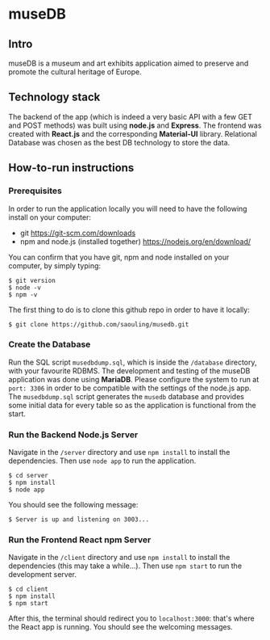 # museDB

## Intro

museDB is a museum and art exhibits application aimed to preserve and promote the cultural heritage of Europe.

## Technology stack

The backend of the app (which is indeed a very basic API with a few GET and POST methods) was built using **node.js** and **Express**. The frontend was created with **React.js** and the corresponding **Material-UI** library. Relational Database was chosen as the best DB technology to store the data.

## How-to-run instructions

### Prerequisites

In order to run the application locally you will need to have the following install on your computer:

- git https://git-scm.com/downloads
- npm and node.js (installed together) https://nodejs.org/en/download/

You can confirm that you have git, npm and node installed on your computer, by simply typing:

```shell
$ git version
$ node -v
$ npm -v
```

The first thing to do is to clone this github repo in order to have it locally:

```shell
$ git clone https://github.com/saouling/musedb.git
```

### Create the Database

Run the SQL script `musedbdump.sql`, which is inside the `/database` directory, with your favourite RDBMS. The development and testing of the museDB application was done using **MariaDB**. Please configure the system to run at `port: 3306` in order to be compatible with the settings of the node.js app.  
The `musedbdump.sql` script generates the `musedb` database and provides some initial data for every table so as the application is functional from the start.

### Run the Backend Node.js Server

Navigate in the `/server` directory and use `npm install` to install the dependencies. Then use `node app` to run the application.

```shell
$ cd server
$ npm install
$ node app
```

You should see the following message:

```shell
$ Server is up and listening on 3003...
```

### Run the Frontend React npm Server

Navigate in the `/client` directory and use `npm install` to install the dependencies (this may take a while...). Then use `npm start` to run the development server.

```shell
$ cd client
$ npm install
$ npm start
```

After this, the terminal should redirect you to `localhost:3000`: that's where the React app is running. You should see the welcoming messages.
